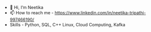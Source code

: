 - 👋 Hi, I’m Neetika
- 📫 How to reach me - https://www.linkedin.com/in/neetika-tripathi-997466190/
- Skills - Python, SQL, C++ Linux, Cloud Computing, Kafka

<!---
nitri166/nitri166 is a ✨ special ✨ repository because its `README.md` (this file) appears on your GitHub profile.
You can click the Preview link to take a look at your changes.
--->
